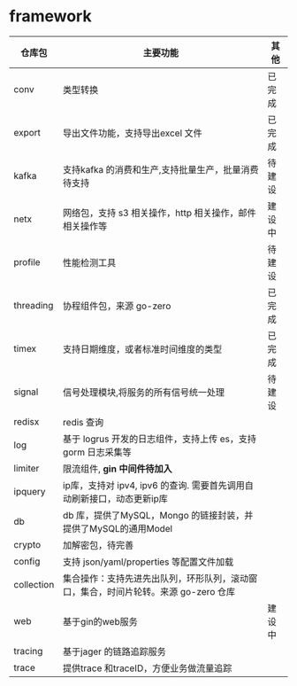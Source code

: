 # framework

| 仓库包 | 主要功能                                          | 其他  |
| ---- |-----------------------------------------------|-----|
| conv | 类型转换                                          | 已完成 |
| export | 导出文件功能，支持导出excel 文件                       | 已完成 |
| kafka | 支持kafka 的消费和生产,支持批量生产，批量消费待支持                 | 待建设 |
| netx | 网络包，支持 s3 相关操作，http 相关操作，邮件相关操作等              | 建设中 |
| profile | 性能检测工具                                        | 待建设 |
| threading | 协程组件包，来源 go-zero                              | 已完成 |
| timex | 支持日期维度，或者标准时间维度的类型                            | 已完成 |
| signal | 信号处理模块,将服务的所有信号统一处理                           | 待建设 |
| redisx | redis 查询                                      |     |
| log | 基于 logrus 开发的日志组件，支持上传 es，支持gorm 日志采集等        |     |
| limiter | 限流组件, **gin 中间件待加入**                          |     |
| ipquery | ip库，支持对 ipv4, ipv6 的查询. 需要首先调用自动刷新接口，动态更新ip库  |     |
| db | db 库，提供了MySQL，Mongo 的链接封装，并提供了MySQL的通用Model   |     |
| crypto | 加解密包，待完善                                      |     |
| config | 支持 json/yaml/properties 等配置文件加载               |     |
| collection | 集合操作：支持先进先出队列，环形队列，滚动窗口，集合，时间片轮转。来源 go-zero 仓库 |     |
| web | 基于gin的web服务                                   | 建设中 |
| tracing | 基于jager 的链路追踪服务                  |     |
| trace | 提供trace 和traceID，方便业务做流量追踪                    |     |
